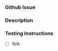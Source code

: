 <!-- Please title this PR with the following structure: -->
<!-- (System)(files changed)[Issue Number]: brief description of PR -- >
<!-- Example: Audio(sound fx)[#23]: updated game over sound -->

### Github Issue
<!-- Issue number this PR addresses -->

### Description
<!-- Brief description of what this PR changes -->

### Testing Instructions
<!-- A list of steps of what you did to test locally -->
- [ ] N/A
